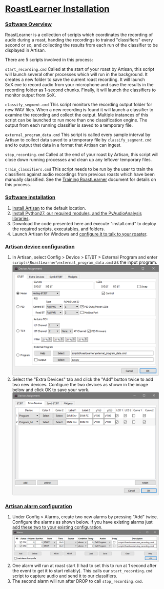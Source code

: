 # [RoastLearner Installation](#RoastLearner-Installation)

### [Software Overview](#Software-Overview)
RoastLearner is a collection of scripts which coordinates the recording of audio during a roast, handing the recordings to trained "classifiers" every second or so, and collecting the results from each run of the classifier to be displayed in Artisan.

There are 5 scripts involved in this process:

`start_recording.cmd` Called at the start of your roast by Artisan, this script will launch several other processes which will run in the background.  It creates a new folder to save the current roast recording.  It will launch SoX.exe to record audio from your microphone and save the results in the recording folder as 1-second chunks.  Finally, it will launch the classifiers to monitor output from SoX.

`classify_segment.cmd` This script monitors the recording output folder for new WAV files.  When a new recording is found it will launch a classifier to examine the recording and collect the output.  Multiple instances of this script can be launched to run more than one classification engine.  The output from each running classifier is saved to a temporary file.

`external_program_data.cmd` This script is called every sample interval by Artisan to collect data saved to a temporary file by `classify_segment.cmd` and to output that data in a format that Artisan can ingest.

`stop_recording.cmd` Called at the end of your roast by Artisan, this script will close down running processes and clean up any leftover temporary files.

`train_classifiers.cmd` This script needs to be run by the user to train the classifiers against audio recordings from previous roasts which have been manually classified.  See the [Training RoastLearner](Train_RoastLearner.md#Training-RoastLearner) document for details on this process.

### [Software installation](#Software-installation)
1. [Install Artisan](https://github.com/artisan-roaster-scope/artisan/blob/master/wiki/Installation.md) to the default location.
2. [Install Python27, our required modules, and the PyAudioAnalysis libraries](documentation/Deploy_Python27.md).
3. Download the code presented here and execute "install.cmd" to deploy the required scripts, executables, and folders.
4. Launch Artisan for Windows and [configure it to talk to your roaster](https://github.com/artisan-roaster-scope/artisan/blob/master/wiki/Installation.md#device-configuration).

### [Artisan device configuration](#Artisan-device-configuration)
1. In Artisan, select Config > Device > ET/BT > External Program and enter `scripts\RoastLearner\external_program_data.cmd` as the input program.
![Configure_External_Program](images/Configure_External_Program.png?raw=true "Configure_External_Program")
2. Select the "Extra Devices" tab and click the "Add" button twice to add two new devices.  Configure the two devices as shown in the image below and click OK to save your work.
![Configure_Extra_Devices](images/Configure_Extra_Devices.png?raw=true "Configure_Extra_Devices")

### [Artisan alarm configuration](#Artisan-alarm-configuration)
1. Under Config > Alarms, create two new alarms by pressing "Add" twice.  Configure the alarms as shown below.  If you have existing alarms just add these two to your existing configuration.
![Configure_Alarms](images/Configure_Alarms.png?raw=true "Configure_Alarms")
2. One alarm will run at roast start (I had to set this to run at 1 second after the event to get it to start reliably).  This calls our `start_recording.cmd` script to capture audio and send it to our classifiers.
3. The second alarm will run after DROP to call `stop_recording.cmd`.
